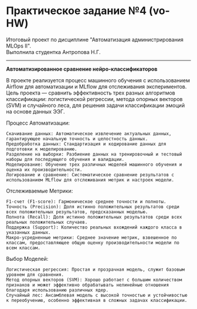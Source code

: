 # Практическое задание №4 (vo-HW)
Итоговый проект по дисциплине "Автоматизация администрирования MLOps II".<br>
  Выполнила студентка Антропова Н.Г.

---
**Автоматизированное сравнение нейро-классификаторов <br>**

В проекте реализуется процесс машинного обучения с использованием Airflow для автоматизации и MLflow для отслеживания экспериментов. Цель проекта — сравнить эффективность трех разных алгоритмов классификации: логистической регрессии, метода опорных векторов (SVM) и случайного леса, для решения задачи классификации эмоций на основе данных ЭЭГ.

Процесс Автоматизации:

    Скачивание данных: Автоматическое извлечение актуальных данных, гарантирующее начальную точность и целостность данных.
    Предобработка данных: Стандартизация и кодирование данных для подготовки к моделированию.
    Разделение на выборки: Разбиение данных на тренировочный и тестовый наборы для последующего обучения и валидации.
    Моделирование: Обучение трех различных моделей машинного обучения и оценка их производительности.
    Логирование и сравнение: Систематическое сравнение результатов с использованием MLflow для отслеживания метрик и настроек модели.

Отслеживаемые Метрики:

    F1-счет (F1-score): Гармоническое среднее точности и полноты.
    Точность (Precision): Доля истинно положительных результатов среди всех положительных результатов, предсказанных моделью.
    Полнота (Recall): Доля истинно положительных результатов среди всех реальных положительных случаев.
    Поддержка (Support): Количество реальных вхождений каждого класса в указанных данных.
    Макро-усредненные метрики: Среднее значение метрик, взвешенное по классам, предоставляющее общую оценку производительности модели по всем классам.

Выбор Моделей:

    Логистическая регрессия: Простая и прозрачная модель, служит базовым уровнем для сравнения.
    Метод опорных векторов (SVM): Хорошо работает с большим количеством признаков и может эффективно обрабатывать нелинейные отношения благодаря использованию различных ядер.
    Случайный лес: Ансамблевая модель с высокой точностью и устойчивостью к переобучению, особенно эффективная в сложных задачах классификации.
